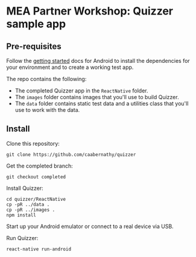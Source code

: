 # MEA Partner Workshop: Quizzer sample app

## Pre-requisites

Follow the [getting started](https://facebook.github.io/react-native/docs/getting-started.html) docs for Android to install the dependencies for your environment and to create a working test app.

The repo contains the following:

+ The completed Quizzer app in the `ReactNative` folder.
+ The `images` folder contains images that you'll use to build Quizzer.
+ The `data` folder contains static test data and a utilities class that you'll use to work with the data.

## Install

Clone this repository:

    git clone https://github.com/caabernathy/quizzer

Get the completed branch:

    git checkout completed

Install Quizzer:

    cd quizzer/ReactNative
    cp -pR ../data .
    cp -pR ../images .
    npm install

Start up your Android emulator or connect to a real device via USB.

Run Quizzer:

    react-native run-android
